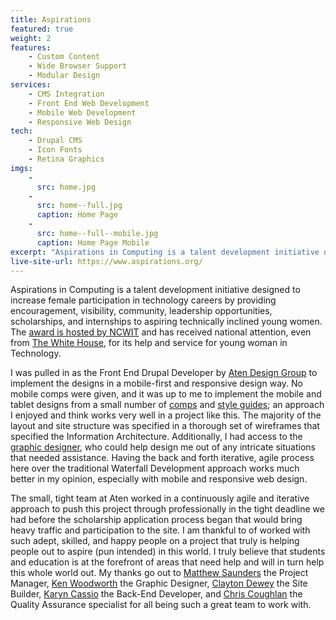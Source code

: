 ```yaml
---
title: Aspirations 
featured: true
weight: 2
features:
    - Custom Content
    - Wide Browser Support
    - Modular Design
services:
    - CMS Integration
    - Front End Web Development
    - Mobile Web Development
    - Responsive Web Design
tech:
    - Drupal CMS
    - Icon Fonts
    - Retina Graphics
imgs:
    - 
      src: home.jpg
    -
      src: home--full.jpg
      caption: Home Page
    - 
      src: home--full--mobile.jpg
      caption: Home Page Mobile
excerpt: "Aspirations in Computing is a talent development initiative designed to increase female participation in technology careers by providing encouragement, visibility, community, leadership opportunities, scholarships, and internships to aspiring technically inclined young women."
live-site-url: https://www.aspirations.org/
---
```

Aspirations in Computing is a talent development initiative designed to increase female participation in technology careers by providing encouragement, visibility, community, leadership opportunities, scholarships, and internships to aspiring technically inclined young women. The [award is hosted by NCWIT](http://www.ncwit.org/programs-campaigns/aspirations-computing) and has received national attention, even from [The White House][white-house], for its help and service for young woman in Technology.

I was pulled in as the Front End Drupal Developer by [Aten Design Group][aten-post] to implement the designs in a mobile-first and responsive design way. No mobile comps were given, and it was up to me to implement the mobile and tablet designs from a small number of [comps](https://www.dropbox.com/s/83whx24jvtbq0sq/page--home--comp.png) and [style guides](https://www.dropbox.com/s/hqsv74pvhgqzcye/site-design-elements-06a.png); an approach I enjoyed and think works very well in a project like this. The majority of the layout and site structure was specified in a thorough set of wireframes that specified the Information Architecture. Additionally, I had access to the [graphic designer][ken], who could help design me out of any intricate situations that needed assistance. Having the back and forth iterative, agile process here over the traditional Waterfall Development approach works much better in my opinion, especially with mobile and responsive web design.

The small, tight team at Aten worked in a continuously agile and iterative approach to push this project through professionally in the tight deadline we had before the scholarship application process began that would bring heavy traffic and participation to the site. I am thankful to of worked with such adept, skilled, and happy people on a project that truly is helping people out to aspire (pun intended) in this world. I truly believe that students and education is at the forefront of areas that need help and will in turn help this whole world out. My thanks go out to [Matthew Saunders][matthew] the Project Manager, [Ken Woodworth][ken] the Graphic Designer, [Clayton Dewey][clayton] the Site Builder, [Karyn Cassio][karyn] the Back-End Developer, and [Chris Coughlan][chris] the Quality Assurance specialist for all being such a great team to work with.

[white-house]: http://www.whitehouse.gov/blog/2013/08/12/building-true-pipeline-young-women-tech-scale-urgency
[aten-post]: http://atendesigngroup.com/blog/increasing-access-computing-opportunities-young-women
[karyn]: http://atendesigngroup.com/about/karyn-cassio
[clayton]: http://atendesigngroup.com/about/clayton-dewey
[matthew]: http://atendesigngroup.com/about/matthew-saunders
[chris]: http://atendesigngroup.com/about/chris-coughlan
[ken]: http://atendesigngroup.com/about/ken-woodworth
